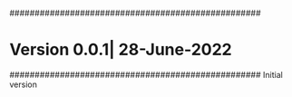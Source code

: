 ##################################################
# Version 0.0.1| 28-June-2022
##################################################
Initial version
